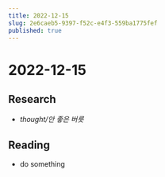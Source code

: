 ```yaml
---
title: 2022-12-15
slug: 2e6caeb5-9397-f52c-e4f3-559ba1775fef
published: true
---
```


# 2022-12-15

## Research

* *thought/안 좋은 버릇*

## Reading

* do something
